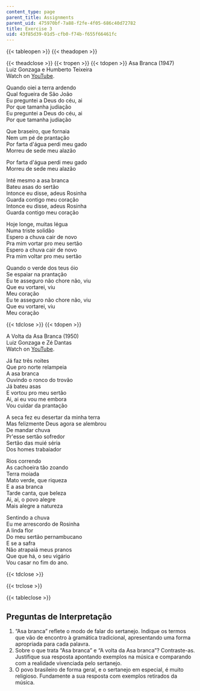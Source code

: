 ```yaml
---
content_type: page
parent_title: Assignments
parent_uid: 475970bf-7a88-f2fe-4f05-686c40d72782
title: Exercise 3
uid: 43f85d39-01d5-cfb0-f74b-f655f66461fc
---
```


{{< tableopen >}}
{{< theadopen >}}

{{< theadclose >}}
{{< tropen >}}
{{< tdopen >}}
Asa Branca (1947)  
Luiz Gonzaga e Humberto Teixeira  
Watch on [YouTube](https://www.youtube.com/watch?v=cWiJL0_yj9c ).   

Quando oiei a terra ardendo  
Qual fogueira de São João  
Eu preguntei a Deus do céu, ai  
Por que tamanha judiação  
Eu preguntei a Deus do céu, ai  
Por que tamanha judiação

Que braseiro, que fornaia  
Nem um pé de prantação  
Por farta d'água perdi meu gado  
Morreu de sede meu alazão

Por farta d'água perdi meu gado  
Morreu de sede meu alazão

Inté mesmo a asa branca  
Bateu asas do sertão  
Intonce eu disse, adeus Rosinha  
Guarda contigo meu coração  
Intonce eu disse, adeus Rosinha  
Guarda contigo meu coração

Hoje longe, muitas légua  
Numa triste solidão  
Espero a chuva cair de novo  
Pra mim vortar pro meu sertão  
Espero a chuva cair de novo  
Pra mim voltar pro meu sertão

Quando o verde dos teus óio  
Se espaiar na prantação  
Eu te asseguro não chore não, viu  
Que eu vortarei, viu  
Meu coração  
Eu te asseguro não chore não, viu  
Que eu vortarei, viu  
Meu coração


{{< tdclose >}}
{{< tdopen >}}


A Volta da Asa Branca (1950)  
Luiz Gonzaga e Zé Dantas  
Watch on [YouTube](https://www.youtube.com/watch?v=whKGCQiD7iY).

Já faz três noites  
Que pro norte relampeia  
A asa branca  
Ouvindo o ronco do trovão  
Já bateu asas  
E vortou pro meu sertão  
Ai, ai eu vou me embora  
Vou cuidar da prantação

A seca fez eu desertar da minha terra  
Mas felizmente Deus agora se alembrou  
De mandar chuva  
Pr'esse sertão sofredor  
Sertão das muié séria  
Dos homes trabaiador

Rios correndo  
As cachoeira tão zoando  
Terra moiada  
Mato verde, que riqueza  
E a asa branca  
Tarde canta, que beleza  
Ai, ai, o povo alegre  
Mais alegre a natureza

Sentindo a chuva  
Eu me arrescordo de Rosinha  
A linda flor  
Do meu sertão pernambucano  
E se a safra  
Não atrapaiá meus pranos  
Que que há, o seu vigário  
Vou casar no fim do ano.


{{< tdclose >}}

{{< trclose >}}

{{< tableclose >}}

Preguntas de Interpretação
--------------------------

1.  “Asa branca” reflete o modo de falar do sertanejo. Indique os termos que vão de encontro à gramática tradicional, apresentando uma forma apropriada para cada palavra.
2.  Sobre o que trata “Asa branca” e “A volta da Asa branca”? Contraste-as. Justifique sua resposta apontando exemplos na música e comparando com a realidade vivenciada pelo sertanejo.
3.  O povo brasileiro de forma geral, e o sertanejo em especial, é muito religioso. Fundamente a sua resposta com exemplos retirados da música.